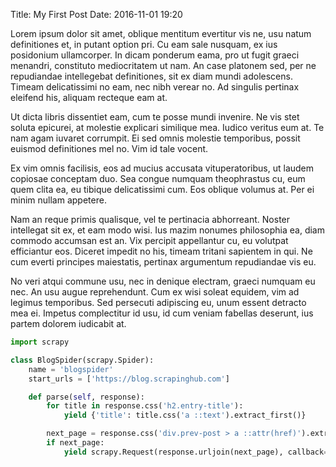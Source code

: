 Title: My First Post
Date: 2016-11-01 19:20

Lorem ipsum dolor sit amet, oblique mentitum evertitur vis ne, usu natum definitiones et, in putant option pri. Cu eam sale nusquam, ex ius posidonium ullamcorper. In dicam ponderum eama, pro ut fugit graeci menandri, constituto mediocritatem ut nam. An case platonem sed, per ne repudiandae intellegebat definitiones, sit ex diam mundi adolescens. Timeam delicatissimi no eam, nec nibh verear no. Ad singulis pertinax eleifend his, aliquam recteque eam at.

Ut dicta libris dissentiet eam, cum te posse mundi invenire. Ne vis stet soluta epicurei, at molestie explicari similique mea. Iudico veritus eum at. Te nam agam iuvaret corrumpit. Ei sed omnis molestie temporibus, possit euismod definitiones mel no. Vim id tale vocent.

Ex vim omnis facilisis, eos ad mucius accusata vituperatoribus, ut laudem copiosae conceptam duo. Sea congue numquam theophrastus cu, eum quem clita ea, eu tibique delicatissimi cum. Eos oblique volumus at. Per ei minim nullam appetere.

Nam an reque primis qualisque, vel te pertinacia abhorreant. Noster intellegat sit ex, et eam modo wisi. Ius mazim nonumes philosophia ea, diam commodo accumsan est an. Vix percipit appellantur cu, eu volutpat efficiantur eos. Diceret impedit no his, timeam tritani sapientem in qui. Ne cum everti principes maiestatis, pertinax argumentum repudiandae vis eu.

No veri atqui commune usu, nec in denique electram, graeci numquam eu nec. An usu augue reprehendunt. Cum ex wisi soleat equidem, vim ad legimus temporibus. Sed persecuti adipiscing eu, unum essent detracto mea ei. Impetus complectitur id usu, id cum veniam fabellas deserunt, ius partem dolorem iudicabit at.

```python
import scrapy

class BlogSpider(scrapy.Spider):
    name = 'blogspider'
    start_urls = ['https://blog.scrapinghub.com']

    def parse(self, response):
        for title in response.css('h2.entry-title'):
            yield {'title': title.css('a ::text').extract_first()}

        next_page = response.css('div.prev-post > a ::attr(href)').extract_first()
        if next_page:
            yield scrapy.Request(response.urljoin(next_page), callback=self.parse)
```


